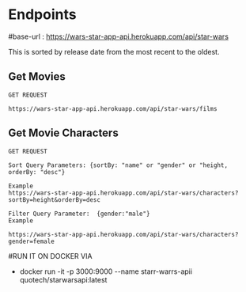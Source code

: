 # Endpoints 

#base-url : https://wars-star-app-api.herokuapp.com/api/star-wars

This is sorted by release date from the most recent to the oldest.
## Get Movies

```
GET REQUEST

https://wars-star-app-api.herokuapp.com/api/star-wars/films
```

## Get Movie Characters

```
GET REQUEST

Sort Query Parameters: {sortBy: "name" or "gender" or "height, orderBy: "desc"}

Example
https://wars-star-app-api.herokuapp.com/api/star-wars/characters?sortBy=height&orderBy=desc

Filter Query Parameter:  {gender:"male"}
Example

https://wars-star-app-api.herokuapp.com/api/star-wars/characters?gender=female
```

#RUN IT ON DOCKER VIA

-  docker run -it -p 3000:9000 --name starr-warrs-apii  quotech/starwarsapi:latest
